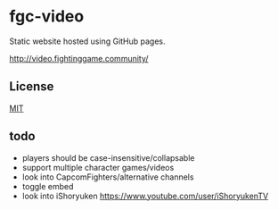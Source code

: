 # fgc-video

Static website hosted using GitHub pages.

http://video.fightinggame.community/

## License

[MIT](LICENSE)

## todo
- players should be case-insensitive/collapsable
- support multiple character games/videos
- look into CapcomFighters/alternative channels
- toggle embed
- look into iShoryuken https://www.youtube.com/user/iShoryukenTV
